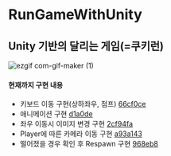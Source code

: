 # RunGameWithUnity
## Unity 기반의 달리는 게임(=쿠키런)

![ezgif com-gif-maker (1)](https://user-images.githubusercontent.com/56629324/116290931-f9253980-a7ce-11eb-9617-117491d3dcdd.gif)

#### 현재까지 구현 내용

- 키보드 이동 구현(상하좌우, 점프) [66cf0ce](https://github.com/PeonyF/RunGameWithUnity/commit/66cf0ce190ee236826a2c59da63d0896eb5cf83e)
- 애니메이션 구현 [d1a0de](https://github.com/PeonyF/RunGameWithUnity/commit/d1a0ded344857bdc7a75bfcac3c1827a77ca1c91)
- 좌우 이동시 이미지 변경 구현 [2cf94fa](https://github.com/PeonyF/RunGameWithUnity/commit/2cf94fad42f29a63b00113e9604260df663153a4)
- Player에 따른 카메라 이동 구현 [a93a143](https://github.com/PeonyF/RunGameWithUnity/commit/a93a143e7375b17248e47b0853be7bddbe33ad0c)
- 떨어졌을 경우 확인 후 Respawn 구현 [968eb8](https://github.com/PeonyF/RunGameWithUnity/commit/968eb80aecdf92267ef13e60648b2ba97f4086dd)

